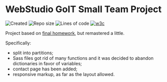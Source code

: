 # WebStudio GoIT Small Team Project

![Created](https://img.shields.io/date/1625697644.svg?style=flat-square&logo=github)
![Repo size](https://img.shields.io/github/repo-size/Searge/webstudio-team?style=flat-square)
![Lines of code](https://img.shields.io/tokei/lines/github/searge/webstudio-team?style=flat-square&color=orange)
<a href="https://validator.w3.org/nu/?doc=https%3A%2F%2Fsearge.github.io%2Fwebstudio-team%2F">
![w3c](https://img.shields.io/w3c-validation/default?targetUrl=https%3A%2F%2Fsearge.github.io%2Fwebstudio-team%2F&style=flat-square)
</a>

Project based on [final homework](https://github.com/Searge/goit-markup-hw-08), but remastered a little.

Specifically:

- split into partitions;
- Sass files got rid of many functions and it was decided to abandon dictionaries in favor of
  variables;
- contact page has been added;
- responsive markup, as far as the layout allowed.
